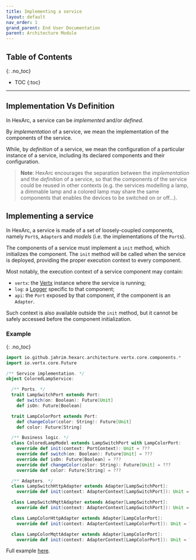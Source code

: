 ```yaml
---
title: Implementing a service
layout: default
nav_order: 1
grand_parent: End User Documentation
parent: Architecture Module
---
```


## Table of Contents
{: .no_toc}

- TOC
{:toc}

---

## Implementation Vs Definition

In HexArc, a service can be _implemented_ and/or _defined_.

By _implementation_ of a service, we mean the implementation of the components
of the service.

While, by _definition_ of a service, we mean the configuration of a particular
instance of a service, including its declared components and their configuration.

> **Note**: HexArc encourages the separation between the _implementation_ and
> the _definition_ of a service, so that the components of the service could be
> reused in other contexts (e.g. the services modelling a lamp, a dimmable lamp
> and a colored lamp may share the same components that enables the devices to be
> switched on or off...).

## Implementing a service

In HexArc, a service is made of a set of loosely-coupled components, namely 
`Port`s, `Adapter`s and _models_ (i.e. the implementations of the `Port`s).

The components of a service must implement a `init` method, which initializes
the component. The `init` method will be called when the service is deployed,
providing the proper execution context to every component.

Most notably, the execution context of a service component may contain:
- `vertx`: the [Vertx](https://vertx.io/docs/apidocs/io/vertx/core/Vertx.html) instance where the
  service is running;
- `log`: a [Logger](https://www.slf4j.org/api/org/slf4j/Logger.html) specific to that component;
- `api`: the `Port` exposed by that component, if the component is an `Adapter`.

Such context is also available outside the `init` method, but it cannot be safely
accessed before the component initialization.

### Example
{: .no_toc}

```scala
import io.github.jahrim.hexarc.architecture.vertx.core.components.*
import io.vertx.core.Future

/** Service implementation. */
object ColoredLampService:

  /** Ports. */
  trait LampSwitchPort extends Port:
    def switch(on: Boolean): Future[Unit]
    def isOn: Future[Boolean]

  trait LampColorPort extends Port:
    def changeColor(color: String): Future[Unit]
    def color: Future[String]

  /** Business logic. */
  class ColoredLampModel extends LampSwitchPort with LampColorPort:
    override def init(context: PortContext): Unit = ???
    override def switch(on: Boolean): Future[Unit] = ???
    override def isOn: Future[Boolean] = ???
    override def changeColor(color: String): Future[Unit] = ???
    override def color: Future[String] = ???

  /** Adapters. */
  class LampSwitchHttpAdapter extends Adapter[LampSwitchPort]:
    override def init(context: AdapterContext[LampSwitchPort]): Unit = ???

  class LampSwitchMqttAdapter extends Adapter[LampSwitchPort]:
    override def init(context: AdapterContext[LampSwitchPort]): Unit = ???

  class LampColorHttpAdapter extends Adapter[LampColorPort]:
    override def init(context: AdapterContext[LampColorPort]): Unit = ???

  class LampColorMqttAdapter extends Adapter[LampColorPort]:
    override def init(context: AdapterContext[LampColorPort]): Unit = ???
```

Full example
[here](https://github.com/ldss-project/hexarc/blob/master/src/test/scala/io/github/jahrim/hexarc/architecture/vertx/core/dsl/examples/ColoredLampService.scala).
